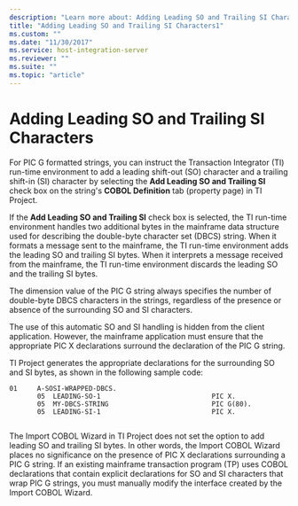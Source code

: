 ```yaml
---
description: "Learn more about: Adding Leading SO and Trailing SI Characters"
title: "Adding Leading SO and Trailing SI Characters1"
ms.custom: ""
ms.date: "11/30/2017"
ms.service: host-integration-server
ms.reviewer: ""
ms.suite: ""
ms.topic: "article"
---
```

# Adding Leading SO and Trailing SI Characters
For PIC G formatted strings, you can instruct the Transaction Integrator (TI) run-time environment to add a leading shift-out (SO) character and a trailing shift-in (SI) character by selecting the **Add Leading SO and Trailing SI** check box on the string's **COBOL Definition** tab (property page) in TI Project.  
  
 If the **Add Leading SO and Trailing SI** check box is selected, the TI run-time environment handles two additional bytes in the mainframe data structure used for describing the double-byte character set (DBCS) string. When it formats a message sent to the mainframe, the TI run-time environment adds the leading SO and trailing SI bytes. When it interprets a message received from the mainframe, the TI run-time environment discards the leading SO and the trailing SI bytes.  
  
 The dimension value of the PIC G string always specifies the number of double-byte DBCS characters in the strings, regardless of the presence or absence of the surrounding SO and SI characters.  
  
 The use of this automatic SO and SI handling is hidden from the client application. However, the mainframe application must ensure that the appropriate PIC X declarations surround the declaration of the PIC G string.  
  
 TI Project generates the appropriate declarations for the surrounding SO and SI bytes, as shown in the following sample code:  
  
```  
01     A-SOSI-WRAPPED-DBCS.  
       05  LEADING-SO-1                            PIC X.  
       05  MY-DBCS-STRING                          PIC G(80).  
       05  LEADING-SI-1                            PIC X.  
  
```  
  
 The Import COBOL Wizard in TI Project does not set the option to add leading SO and trailing SI bytes. In other words, the Import COBOL Wizard places no significance on the presence of PIC X declarations surrounding a PIC G string. If an existing mainframe transaction program (TP) uses COBOL declarations that contain explicit declarations for SO and SI characters that wrap PIC G strings, you must manually modify the interface created by the Import COBOL Wizard.
